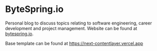 # ByteSpring.io

Personal blog to discuss topics relating to software engineering, career development and project management.
Website can be found at [bytespring.io](https://bytespring.io).


Base template can be found at https://next-contentlayer.vercel.app
